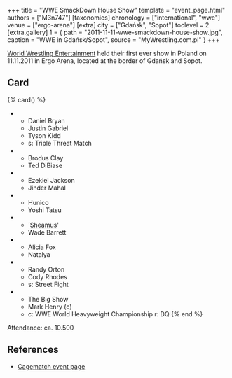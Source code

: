 +++
title = "WWE SmackDown House Show"
template = "event_page.html"
authors = ["M3n747"]
[taxonomies]
chronology = ["international", "wwe"]
venue = ["ergo-arena"]
[extra]
city = ["Gdańsk", "Sopot"]
toclevel = 2
[extra.gallery]
1 = { path = "2011-11-11-wwe-smackdown-house-show.jpg", caption = "WWE in Gdańsk/Sopot", source = "MyWrestling.com.pl" }
+++

[World Wrestling Entertainment](@/o/wwe.md) held their first ever show in Poland on 11.11.2011 in Ergo Arena, located at the border of Gdańsk and Sopot.

## Card

{% card() %}
- - Daniel Bryan
  - Justin Gabriel
  - Tyson Kidd
  - s: Triple Threat Match
- - Brodus Clay
  - Ted DiBiase
- - Ezekiel Jackson
  - Jinder Mahal
- - Hunico
  - Yoshi Tatsu
- - '[Sheamus](@/w/sheamus.md)'
  - Wade Barrett
- - Alicia Fox
  - Natalya
- - Randy Orton
  - Cody Rhodes
  - s: Street Fight
- - The Big Show
  - Mark Henry (c)
  - c: WWE World Heavyweight Championship
    r: DQ
{% end %}

Attendance: ca. 10.500

## References

* [Cagematch event page](https://www.cagematch.net/?id=1&nr=71026)
